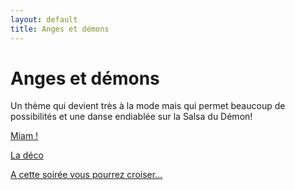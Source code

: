 ```yaml
---
layout: default
title: Anges et démons
---
```


# Anges et démons

Un thème qui devient très à la mode mais qui permet beaucoup de possibilités et une danse endiablée sur la Salsa du Démon!

[Miam !](/pages/anges_et_demons/miam.html)

[La déco](/pages/anges_et_demons/deco.html)

[A cette soirée vous pourrez croiser...](/pages/anges_et_demons/deguisements.html)